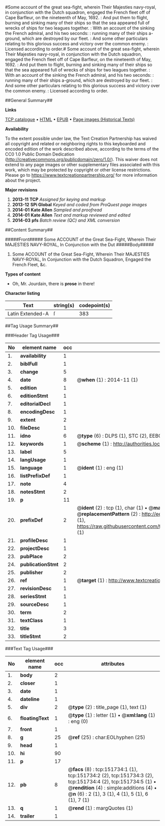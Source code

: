 #Some account of the great sea-fight, wherein Their Majesties navy-royal, in conjunction with the Dutch squadron, engaged the French fleet off of Cape Barfleur, on the nineteenth of May, 1692. : And put them to flight, burning and sinking many of their ships so that the sea appeared full of wrecks of ships for two leagues together. : With an account of the sinking the French admiral, and his two seconds: : running many of their ships a-ground, which are destroyed by our fleet. : And some other particulars relating to this glorious success and victory over the common enemy. : Licensed according to order.#
Some account of the great sea-fight, wherein Their Majesties navy-royal, in conjunction with the Dutch squadron, engaged the French fleet off of Cape Barfleur, on the nineteenth of May, 1692. : And put them to flight, burning and sinking many of their ships so that the sea appeared full of wrecks of ships for two leagues together. : With an account of the sinking the French admiral, and his two seconds: : running many of their ships a-ground, which are destroyed by our fleet. : And some other particulars relating to this glorious success and victory over the common enemy. : Licensed according to order.

##General Summary##

**Links**

[TCP catalogue](http://www.ota.ox.ac.uk/tcp/)  • 
[HTML](http://tei.it.ox.ac.uk/tcp/Texts-HTML/free/A93/A93481.html)  • 
[EPUB](http://tei.it.ox.ac.uk/tcp/Texts-EPUB/free/A93/A93481.epub) • 
[Page images (Historical Texts)](https://historicaltexts.jisc.ac.uk/eebo-43246667e)

**Availability**

To the extent possible under law, the Text Creation Partnership has waived all copyright and related or neighboring rights to this keyboarded and encoded edition of the work described above, according to the terms of the CC0 1.0 Public Domain Dedication (http://creativecommons.org/publicdomain/zero/1.0/). This waiver does not extend to any page images or other supplementary files associated with this work, which may be protected by copyright or other license restrictions. Please go to https://www.textcreationpartnership.org/ for more information about the project.

**Major revisions**

1. __2013-11__ __TCP__ *Assigned for keying and markup*
1. __2013-12__ __SPi Global__ *Keyed and coded from ProQuest page images*
1. __2014-01__ __Kate Allen__ *Sampled and proofread*
1. __2014-01__ __Kate Allen__ *Text and markup reviewed and edited*
1. __2014-03__ __pfs__ *Batch review (QC) and XML conversion*

##Content Summary##

#####Front#####
Some ACCOUNT of the Great Sea-Fight, Wherein Their MAJESTIES NAVY-ROYAL, In Conjunction with the Dut
#####Body#####

1. Some ACCOUNT of the Great Sea-Fight, Wherein Their MAJESTIES NAVY-ROYAL, In Conjunction with the Dutch Squadron, Engaged the French Fleet, &c.

**Types of content**

  * Oh, Mr. Jourdain, there is **prose** in there!

**Character listing**


|Text|string(s)|codepoint(s)|
|---|---|---|
|Latin Extended-A|ſ|383|

##Tag Usage Summary##

###Header Tag Usage###

|No|element name|occ|attributes|
|---|---|---|---|
|1.|__availability__|1||
|2.|__biblFull__|1||
|3.|__change__|5||
|4.|__date__|8| @__when__ (1) : 2014-11 (1)|
|5.|__edition__|1||
|6.|__editionStmt__|1||
|7.|__editorialDecl__|1||
|8.|__encodingDesc__|1||
|9.|__extent__|2||
|10.|__fileDesc__|1||
|11.|__idno__|6| @__type__ (6) : DLPS (1), STC (2), EEBO-CITATION (1), OCLC (1), VID (1)|
|12.|__keywords__|1| @__scheme__ (1) : http://authorities.loc.gov/ (1)|
|13.|__label__|5||
|14.|__langUsage__|1||
|15.|__language__|1| @__ident__ (1) : eng (1)|
|16.|__listPrefixDef__|1||
|17.|__note__|4||
|18.|__notesStmt__|2||
|19.|__p__|11||
|20.|__prefixDef__|2| @__ident__ (2) : tcp (1), char (1)  •  @__matchPattern__ (2) : ([0-9\-]+):([0-9IVX]+) (1), (.+) (1)  •  @__replacementPattern__ (2) : http://eebo.chadwyck.com/downloadtiff?vid=$1&page=$2 (1), https://raw.githubusercontent.com/textcreationpartnership/Texts/master/tcpchars.xml#$1 (1)|
|21.|__profileDesc__|1||
|22.|__projectDesc__|1||
|23.|__pubPlace__|2||
|24.|__publicationStmt__|2||
|25.|__publisher__|2||
|26.|__ref__|1| @__target__ (1) : http://www.textcreationpartnership.org/docs/. (1)|
|27.|__revisionDesc__|1||
|28.|__seriesStmt__|1||
|29.|__sourceDesc__|1||
|30.|__term__|2||
|31.|__textClass__|1||
|32.|__title__|3||
|33.|__titleStmt__|2||


###Text Tag Usage###

|No|element name|occ|attributes|
|---|---|---|---|
|1.|__body__|2||
|2.|__closer__|1||
|3.|__date__|1||
|4.|__dateline__|1||
|5.|__div__|2| @__type__ (2) : title_page (1), text (1)|
|6.|__floatingText__|1| @__type__ (1) : letter (1)  •  @__xml:lang__ (1) : eng (0)|
|7.|__front__|1||
|8.|__g__|25| @__ref__ (25) : char:EOLhyphen (25)|
|9.|__head__|1||
|10.|__hi__|90||
|11.|__p__|17||
|12.|__pb__|8| @__facs__ (8) : tcp:151734:1 (1), tcp:151734:2 (2), tcp:151734:3 (2), tcp:151734:4 (2), tcp:151734:5 (1)  •  @__rendition__ (4) : simple:additions (4)  •  @__n__ (6) : 2 (1), 3 (1), 4 (1), 5 (1), 6 (1), 7 (1)|
|13.|__q__|1| @__rend__ (1) : margQuotes (1)|
|14.|__trailer__|1||
